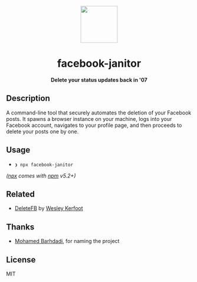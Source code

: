 <div align="center">
  <p>
    <img src="https://user-images.githubusercontent.com/11808903/72289341-305bef80-364b-11ea-9cd3-89d434d505be.png" width="100"/>
  </p>

  <h1>facebook-janitor</h1>

  <div align="center">
    <b>Delete your status updates back in '07</b>
  </div>
</div>

## Description

A command-line tool that securely automates the deletion of your Facebook posts. It spawns a browser instance on your machine, logs into your Facebook account, navigates to your profile page, and then proceeds to delete your posts one by one.

## Usage

- `❯ npx facebook-janitor`

_([npx](https://github.com/npm/npx) comes with [npm](https://www.npmjs.com) v5.2+)_

## Related

- [DeleteFB](https://github.com/weskerfoot/DeleteFB) by [Wesley Kerfoot](https://github.com/weskerfoot)

## Thanks

- [Mohamed Barhdadi](https://github.com/MohamedBarhdadi), for naming the project

## License

MIT
